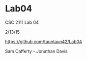 # Lab04
CSC 2111 Lab 04

2/13/15

https://github.com/tauntaun42/Lab04

Sam Cafferty - Jonathan Davis

